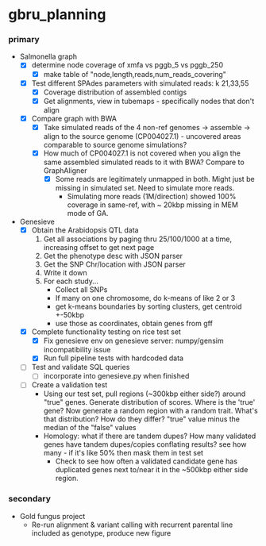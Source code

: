 # gbru_planning

### primary

- Salmonella graph
  - [x] determine node coverage of xmfa vs pggb_5 vs pggb_250
    - [x] make table of "node,length,reads,num_reads_covering"
  - [x] Test different SPAdes parameters with simulated reads: k 21,33,55
    - [x] Coverage distribution of assembled contigs
    - [x] Get alignments, view in tubemaps - specifically nodes that don't align
  - [x] Compare graph with BWA
    - [x] Take simulated reads of the 4 non-ref genomes -> assemble -> align to the source genome (CP004027.1) - uncovered areas comparable to source genome simulations?
    - [x] How much of CP004027.1 is not covered when you align the same assembled simulated reads to it with BWA? Compare to GraphAligner
      - [x] Some reads are legitimately unmapped in both. Might just be missing in simulated set. Need to simulate more reads.
        - Simulating more reads (1M/direction) showed 100% coverage in same-ref, with ~ 20kbp missing in MEM mode of GA. 

- Genesieve
  - [x] Obtain the Arabidopsis QTL data
    1) Get all associations by paging thru 25/100/1000 at a time, increasing offset to get next page
    2) Get the phenotype desc with JSON parser
    3) Get the SNP Chr/location with JSON parser
    4) Write it down
    5) For each study...
        - Collect all SNPs
        - If many on one chromosome, do k-means of like 2 or 3
        - get k-means boundaries by sorting clusters, get centroid +-50kbp
        - use those as coordinates, obtain genes from gff 
  - [x] Complete functionality testing on rice test set
    - [x] Fix genesieve env on genesieve server: numpy/gensim incompatibility issue
    - [x] Run full pipeline tests with hardcoded data
  - [ ] Test and validate SQL queries
    - [ ] incorporate into genesieve.py when finished
  - [ ] Create a validation test
    - Using our test set, pull regions (~300kbp either side?) around "true" genes. Generate distribution of scores. Where is the 'true' gene? Now generate a random region with a random trait. What's that distribution? How do they differ? "true" value minus the median of the "false" values
    - Homology: what if there are tandem dupes? How many validated genes have tandem dupes/copies conflating results? see how many - if it's like 50% then mask them in test set
        - Check to see how often a validated candidate gene has duplicated genes next to/near it in the ~500kbp either side region.

### secondary 

- Gold fungus project
  - Re-run alignment & variant calling with recurrent parental line included as genotype, produce new figure  
